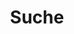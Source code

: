 ---
title: Suche
custom_title:
  html: PAGES.SEARCH
  menu: PAGES.SEARCH_MENU_TITLE
visible: true
routes:
  default: '/freitextsuche'
content:
  items: '@self.modular'
  order:
    by: default
    custom:
      - _search
      - _result
---